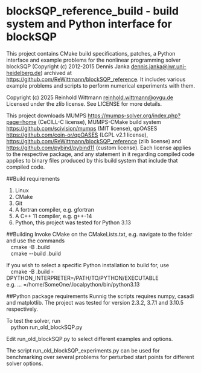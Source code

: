 # blockSQP_reference_build - build system and Python interface for blockSQP
This project contains CMake build specifications, patches, a Python interface and example problems for the nonlinear programming solver blockSQP (Copyright (c) 2012-2015 Dennis Janka <dennis.janka@iwr.uni-heidelberg.de>) archived at <https://github.com/ReWittmann/blockSQP_reference>. It includes various example problems and scripts to perform numerical experiments with them.

Copyright (c) 2025 Reinhold Wittmann <reinhold.wittmann@ovgu.de>  
Licensed under the zlib license. See LICENSE for more details.

This project downloads MUMPS <https://mumps-solver.org/index.php?page=home> (CeCILL-C license), MUMPS-CMake build system <https://github.com/scivision/mumps> (MIT license), qpOASES <https://github.com/coin-or/qpOASES> (LGPL v2.1 license), <https://github.com/ReWittmann/blockSQP_reference> (zlib license) and <https://github.com/pybind/pybind11> (custom license). Each license applies to the respective package, and any statement in it regarding compiled code applies to binary files produced by this build system that include that compiled code.

##Build requirements
1. Linux
2. CMake
3. Git
4. A fortran compiler, e.g. gfortran
5. A C++ 11 compiler, e.g. g++-14
6. Python, this project was tested for Python 3.13

##Building
Invoke CMake on the CMakeLists.txt, e.g. navigate to the folder and use the commands  
&nbsp;&nbsp; cmake -B .build  
&nbsp;&nbsp; cmake --build .build  



If you wish to select a specific Python installation to build for, use  
&nbsp;&nbsp; cmake -B .build -DPYTHON_INTERPRETER=/PATH/TO/PYTHON/EXECUTABLE  
e.g. ... =/home/SomeOne/.localpython/bin/python3.13

##Python package requirements
Runnig the scripts requires numpy, casadi and matplotlib. The project was tested for version 2.3.2, 3.7.1 and 3.10.5 respectively.

To test the solver, run  
&nbsp;&nbsp; python run_old_blockSQP.py  

Edit run_old_blockSQP.py to select different examples and options. 

The script run_old_blockSQP_experiments.py can be used for benchmarking over several problems for perturbed start points for different solver options. 

